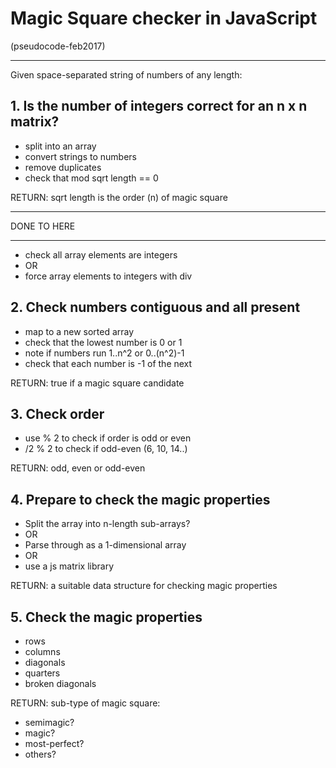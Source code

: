 # Magic Square checker in JavaScript

(pseudocode-feb2017)

---

Given space-separated string of numbers of any length:

## 1. Is the number of integers correct for an n x n matrix?

- split into an array
- convert strings to numbers
- remove duplicates
- check that mod sqrt length == 0

RETURN: sqrt length is the order (n) of magic square

---
DONE TO HERE

---

- check all array elements are integers
- OR
- force array elements to integers with div


## 2. Check numbers contiguous and all present 

- map to a new sorted array
- check that the lowest number is 0 or 1
- note if numbers run 1..n^2 or 0..(n^2)-1
- check that each number is -1 of the next

RETURN: true if a magic square candidate


## 3. Check order

- use % 2 to check if order is odd or even
- /2 % 2 to check if odd-even (6, 10, 14..)

RETURN: odd, even or odd-even


## 4. Prepare to check the magic properties

- Split the array into n-length sub-arrays?
- OR
- Parse through as a 1-dimensional array
- OR
- use a js matrix library

RETURN: a suitable data structure for checking magic properties

## 5. Check the magic properties

- rows
- columns
- diagonals
- quarters
- broken diagonals

RETURN: sub-type of magic square:
- semimagic?
- magic?
- most-perfect?
- others?
